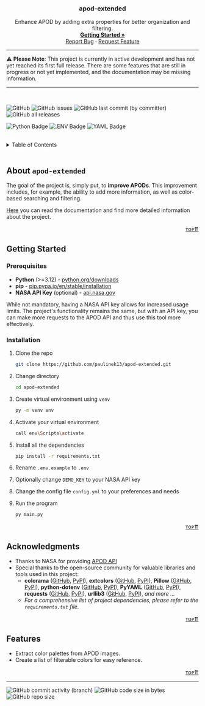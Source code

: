 <a id="readme-top"></a>
<div align="center">
<h3 align="center">apod-extended</h3>

  <p align="center">
    Enhance APOD by adding extra properties for better organization and filtering.
    <br />
    <a href="#getting-started"><strong>Getting Started »</strong></a>
    <br />
    <a href="https://github.com/paulinek13/apod-extended/issues">Report Bug</a>
    ·
    <a href="https://github.com/paulinek13/apod-extended/issues">Request Feature</a>
  </p>
</div>

---

⚠️ **Please Note**: This project is currently in active development and has not yet reached its first full release. There are some features that are still in progress or not yet implemented, and the documentation may be missing information.

---

<br />

![GitHub](https://img.shields.io/github/license/paulinek13/apod-extended?style=for-the-badge)
![GitHub issues](https://img.shields.io/github/issues/paulinek13/apod-extended?style=for-the-badge)
![GitHub last commit (by committer)](https://img.shields.io/github/last-commit/paulinek13/apod-extended?style=for-the-badge)
![GitHub all releases](https://img.shields.io/github/downloads/paulinek13/apod-extended/total?style=for-the-badge)

![Python Badge](https://img.shields.io/badge/Python-3776AB?logo=python&logoColor=fff&style=for-the-badge)
![.ENV Badge](https://img.shields.io/badge/.ENV-ECD53F?logo=dotenv&logoColor=000&style=for-the-badge)
![YAML Badge](https://img.shields.io/badge/YAML-CB171E?logo=yaml&logoColor=fff&style=for-the-badge)

<br />

<details>
  <summary>Table of Contents</summary>
  <ol>
    <li><a href="#about-apod-extended">About `apod-extended`</a></li>
    <li>
      <a href="#getting-started">Getting Started</a>
      <ul>
        <li><a href="#prerequisites">Prerequisites</a></li>
        <li><a href="#installation">Installation</a></li>
      </ul>
    </li>
    <li><a href="#acknowledgments">Acknowledgments</a></li>
    <li><a href="#features">Features</a></li>
  </ol>
</details>

<br />

## About `apod-extended`

The goal of the project is, simply put, to **improve APODs**. This improvement includes, for example, the ability to add more information, as well as color-based searching and filtering.

[Here](/docs/README.md) you can read the documentation and find more detailed information about the project.

<p align="right"><a href="#readme-top">ᴛᴏᴘ⇈</a></p>

## Getting Started

### Prerequisites

- **Python** (>=3.12) - [python.org/downloads](https://www.python.org/downloads/)
- **pip** - [pip.pypa.io/en/stable/installation](https://pip.pypa.io/en/stable/installation/)
- **NASA API Key** (optional) - [api.nasa.gov](https://api.nasa.gov/)

While not mandatory, having a NASA API key allows for increased usage limits. The project's functionality remains the same, but with an API key, you can make more requests to the APOD API and thus use this tool more effectively.

### Installation

1. Clone the repo

    ```sh
    git clone https://github.com/paulinek13/apod-extended.git
    ```
2. Change directory
    ```sh
    cd apod-extended
    ```
3. Create virtual environment using `venv`
    ```sh
    py -m venv env
    ```
4. Activate your virtual environment
    ```sh
    call env\Scripts\activate
    ```
5. Install all the dependencies
    ```sh
    pip install -r requirements.txt
    ```
6. Rename `.env.example` to `.env`
7. Optionally change `DEMO_KEY` to your NASA API key
8. Change the config file `config.yml` to your preferences and needs
9. Run the program
    ```sh
    py main.py
    ```

<p align="right"><a href="#readme-top">ᴛᴏᴘ⇈</a></p>

## Acknowledgments

- Thanks to NASA for providing [APOD API](https://github.com/nasa/apod-api)
- Special thanks to the open-source community for valuable libraries and tools used in this project:
  - **colorama** ([GitHub](https://github.com/tartley/colorama), [PyPI](https://pypi.org/project/colorama/)), **extcolors** ([GitHub](https://github.com/CairX/extract-colors-py), [PyPI](https://pypi.org/project/extcolors/)), **Pillow** ([GitHub](https://github.com/python-pillow/Pillow), [PyPI](https://pypi.org/project/Pillow/)), **python-dotenv** ([GitHub](https://github.com/theskumar/python-dotenv), [PyPI](https://pypi.org/project/python-dotenv/)), **PyYAML** ([GitHub](https://github.com/yaml/pyyaml), [PyPI](https://pypi.org/project/PyYAML/)), **requests** ([GitHub](https://github.com/psf/requests), [PyPI](https://pypi.org/project/requests/)), **urllib3** ([GitHub](https://github.com/urllib3/urllib3), [PyPI](https://pypi.org/project/urllib3/)), _and more ..._
  - _For a comprehensive list of project dependencies, please refer to the `requirements.txt` file._

<p align="right"><a href="#readme-top">ᴛᴏᴘ⇈</a></p>

## Features

- Extract color palettes from APOD images.
- Create a list of filterable colors for easy reference.

<p align="right"><a href="#readme-top">ᴛᴏᴘ⇈</a></p>

---

![GitHub commit activity (branch)](https://img.shields.io/github/commit-activity/m/paulinek13/apod-extended/master?style=for-the-badge)
![GitHub code size in bytes](https://img.shields.io/github/languages/code-size/paulinek13/apod-extended?style=for-the-badge)
![GitHub repo size](https://img.shields.io/github/repo-size/paulinek13/apod-extended?style=for-the-badge)
